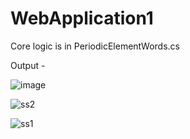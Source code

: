 # WebApplication1

Core logic is in PeriodicElementWords.cs

Output - 

![image](https://github.com/user-attachments/assets/71e5e7c7-0e57-4754-bd62-436d1ddb0380)

![ss2](https://github.com/user-attachments/assets/687677f9-a41d-43cf-bb2f-be3f558bd561)

![ss1](https://github.com/user-attachments/assets/e9939b2b-132c-4131-8f06-00792344c8e1)

